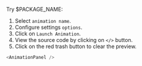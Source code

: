 Try $PACKAGE_NAME:

1. Select `animation name`.
1. Configure settings `options`.
1. Click on `Launch Animation`.
1. View the source code by clicking on `</>` button.
1. Click on the red trash button to clear the preview. 


```js
<AnimationPanel />
```

